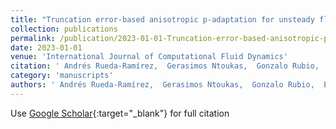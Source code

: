 ```yaml
---
title: "Truncation error-based anisotropic p-adaptation for unsteady flows for high-order discontinuous Galerkin methods"
collection: publications
permalink: /publication/2023-01-01-Truncation-error-based-anisotropic-p-adaptation-for-unsteady-flows-for-high-order-discontinuous-Galerkin-methods
date: 2023-01-01
venue: 'International Journal of Computational Fluid Dynamics'
citation: ' Andrés Rueda-Ramírez,  Gerasimos Ntoukas,  Gonzalo Rubio,  Eusebio Valero,  Esteban Ferrer, &quot;Truncation error-based anisotropic p-adaptation for unsteady flows for high-order discontinuous Galerkin methods.&quot; International Journal of Computational Fluid Dynamics, 2023.'
category: 'manuscripts'
authors: ' Andrés Rueda-Ramírez,  Gerasimos Ntoukas,  Gonzalo Rubio,  Eusebio Valero,  Esteban Ferrer'
---
```

Use [Google Scholar](https://scholar.google.com/scholar?q=Truncation+error+based+anisotropic+p+adaptation+for+unsteady+flows+for+high+order+discontinuous+Galerkin+methods){:target="_blank"} for full citation